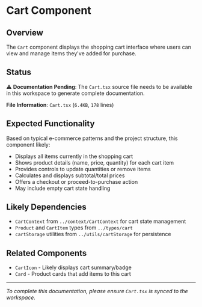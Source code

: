 # Cart Component

## Overview

The `Cart` component displays the shopping cart interface where users can view and manage items they've added for purchase.

## Status

⚠️ **Documentation Pending**: The `Cart.tsx` source file needs to be available in this workspace to generate complete documentation.

**File Information**: `Cart.tsx` (`6.4KB`, `178` lines)

## Expected Functionality

Based on typical e-commerce patterns and the project structure, this component likely:

- Displays all items currently in the shopping cart
- Shows product details (name, price, quantity) for each cart item
- Provides controls to update quantities or remove items
- Calculates and displays subtotal/total prices
- Offers a checkout or proceed-to-purchase action
- May include empty cart state handling

## Likely Dependencies

- `CartContext` from `../context/CartContext` for cart state management
- `Product` and `CartItem` types from `../types/cart`
- `cartStorage` utilities from `../utils/cartStorage` for persistence

## Related Components

- `CartIcon` - Likely displays cart summary/badge
- `Card` - Product cards that add items to this cart

---

*To complete this documentation, please ensure `Cart.tsx` is synced to the workspace.*
